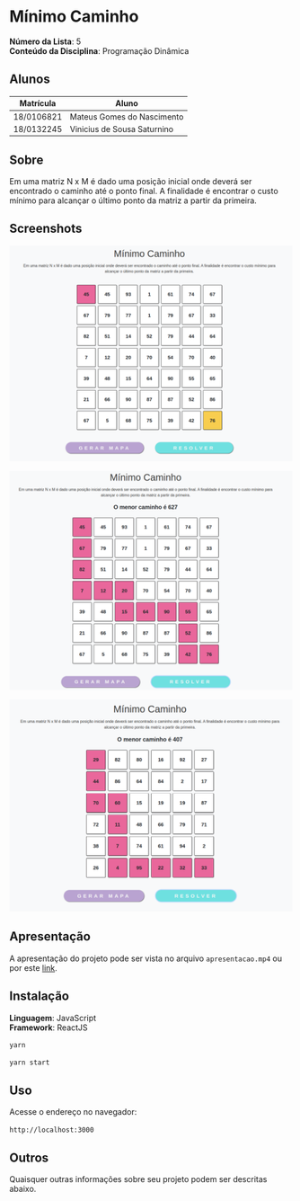 # Mínimo Caminho

**Número da Lista**: 5<br>
**Conteúdo da Disciplina**: Programação Dinâmica<br>

## Alunos
|Matrícula | Aluno |
| -- | -- |
| 18/0106821  |  Mateus Gomes do Nascimento |
| 18/0132245  |  Vinicius de Sousa Saturnino |

## Sobre 
Em uma matriz N x M é dado uma posição inicial onde deverá ser encontrado o caminho até o ponto final. A finalidade é encontrar o custo mínimo para alcançar o último ponto da matriz a partir da primeira.

## Screenshots

![Mínimo Caminho 1](./github/min_caminho_1.png)

![Mínimo Caminho 2](./github/min_caminho_2.png)

![Mínimo Caminho 3](./github/min_caminho_3.png)

## Apresentação

A apresentação do projeto pode ser vista no arquivo ```apresentacao.mp4``` ou por este [link](https://youtu.be/aWevhw72tM0).

## Instalação 
**Linguagem**: JavaScript<br>
**Framework**: ReactJS<br>

```bash
yarn
```

```bash
yarn start
```

## Uso 
Acesse o endereço no navegador:

`http://localhost:3000`

## Outros 
Quaisquer outras informações sobre seu projeto podem ser descritas abaixo.

